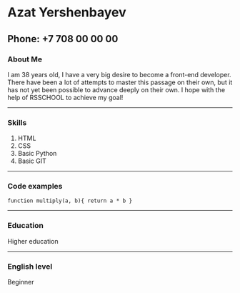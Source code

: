 # Azat Yershenbayev
## Phone: +7 708 00 00 00
### About Me
I am 38 years old, I have a very big desire to become
a front-end developer. There have been a lot of 
attempts to master this passage on their own,
but it has not yet been possible to advance
deeply on their own. I hope with the help of RSSCHOOL to achieve my goal!
************
### Skills
1. HTML 
2. CSS
3. Basic Python
4. Basic GIT
************
### Code examples
`function multiply(a, b){
    return a * b
  }`
************
### Education
Higher education
************
### English level
Beginner

             

 
